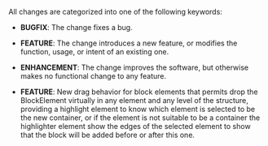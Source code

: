 All changes are categorized into one of the following keywords:

- **BUGFIX**: The change fixes a bug.
- **FEATURE**: The change introduces a new feature, or modifies the function,
               usage, or intent of an existing one.
- **ENHANCEMENT**: The change improves the software, but otherwise makes no
                   functional change to any feature.

- **FEATURE**: New drag behavior for block elements that permits drop the 
               BlockElement virtually in any element and any level of the 
               structure, providing a highlight element to know which element 
               is selected to be the new container, or if the element is not 
               suitable to be a container the highlighter element show the edges 
               of the selected element to show that the block will be added 
               before or after this one.
